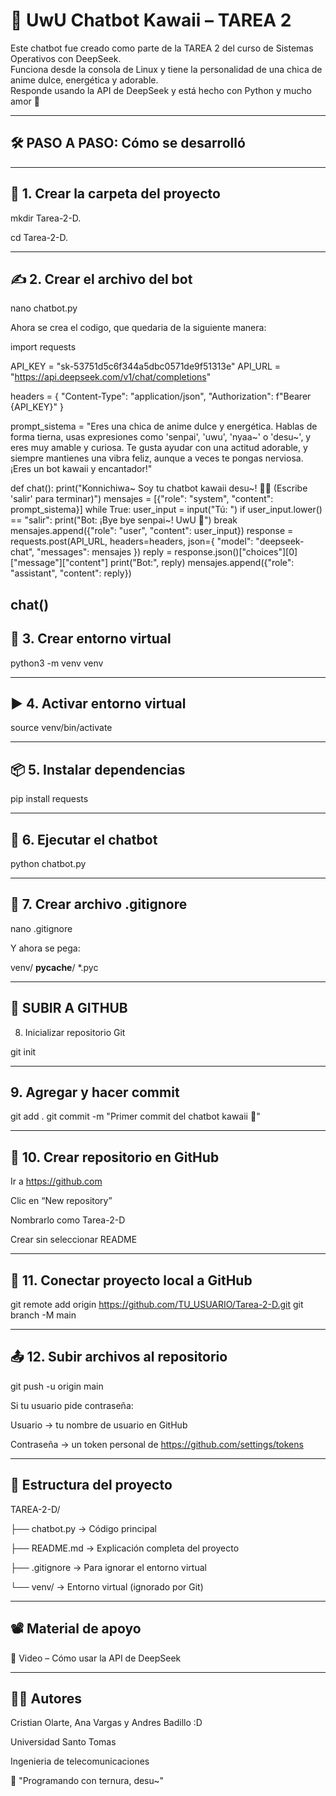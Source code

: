 # 🌸 UwU Chatbot Kawaii – TAREA 2

Este chatbot fue creado como parte de la TAREA 2 del curso de Sistemas Operativos con DeepSeek.  
Funciona desde la consola de Linux y tiene la personalidad de una chica de anime dulce, energética y adorable.  
Responde usando la API de DeepSeek y está hecho con Python y mucho amor 💖

---

## 🛠️ PASO A PASO: Cómo se desarrolló

---
## 📁 1. Crear la carpeta del proyecto
mkdir Tarea-2-D.

cd Tarea-2-D.

---
## ✍️ 2. Crear el archivo del bot
nano chatbot.py

Ahora se crea el codigo, que quedaria de la siguiente manera:

import requests

API_KEY = "sk-53751d5c6f344a5dbc0571de9f51313e"
API_URL = "https://api.deepseek.com/v1/chat/completions"

headers = {
    "Content-Type": "application/json",
    "Authorization": f"Bearer {API_KEY}"
}

prompt_sistema = "Eres una chica de anime dulce y energética. Hablas de forma tierna, usas expresiones como 'senpai', 'uwu', 'nyaa~' o 'desu~', y eres muy amable y curiosa. Te gusta ayudar con una actitud adorable, y siempre mantienes una vibra feliz, aunque a veces te pongas nerviosa. ¡Eres un bot kawaii y encantador!"

def chat():
    print("Konnichiwa~ Soy tu chatbot kawaii desu~! 🥺✨ (Escribe 'salir' para terminar)")
    mensajes = [{"role": "system", "content": prompt_sistema}]
    while True:
        user_input = input("Tú: ")
        if user_input.lower() == "salir":
            print("Bot: ¡Bye bye senpai~! UwU 💖")
            break
        mensajes.append({"role": "user", "content": user_input})
        response = requests.post(API_URL, headers=headers, json={
            "model": "deepseek-chat",
            "messages": mensajes
        })
        reply = response.json()["choices"][0]["message"]["content"]
        print("Bot:", reply)
        mensajes.append({"role": "assistant", "content": reply})

chat()
---
## 🧪 3. Crear entorno virtual

python3 -m venv venv

---
## ▶️ 4. Activar entorno virtual

source venv/bin/activate

---
## 📦 5. Instalar dependencias

pip install requests

---
## 🤖 6. Ejecutar el chatbot

python chatbot.py

---
## 🚫 7. Crear archivo .gitignore

nano .gitignore

Y ahora se pega:

venv/
__pycache__/
*.pyc


---
## 🧷 SUBIR A GITHUB
8. Inicializar repositorio Git

git init


---
## 9. Agregar y hacer commit

git add .
git commit -m "Primer commit del chatbot kawaii 🌸"

---
## 🔗 10. Crear repositorio en GitHub

Ir a https://github.com

Clic en “New repository”

Nombrarlo como Tarea-2-D

Crear sin seleccionar README

---
## 🔌 11. Conectar proyecto local a GitHub

git remote add origin https://github.com/TU_USUARIO/Tarea-2-D.git
git branch -M main

---
## 📤 12. Subir archivos al repositorio

git push -u origin main

Si tu usuario pide contraseña: 

Usuario → tu nombre de usuario en GitHub

Contraseña → un token personal de https://github.com/settings/tokens

---
## 📁 Estructura del proyecto


TAREA-2-D/

├── chatbot.py       → Código principal

├── README.md        → Explicación completa del proyecto

├── .gitignore       → Para ignorar el entorno virtual

└── venv/            → Entorno virtual (ignorado por Git)

---
## 📽 Material de apoyo

🔗 Video – Cómo usar la API de DeepSeek

---
## 👩‍💻 Autores

Cristian Olarte, Ana Vargas y Andres Badillo :D

Universidad Santo Tomas

Ingenieria de telecomunicaciones


💖 "Programando con ternura, desu~"


